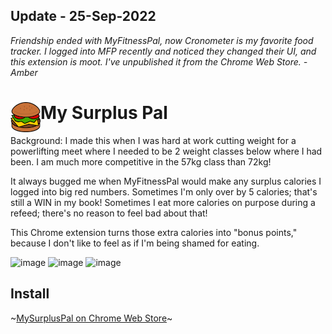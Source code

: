 ## Update - 25-Sep-2022
*Friendship ended with MyFitnessPal, now Cronometer is my favorite food tracker. I logged into MFP recently and noticed they changed their UI, and this extension is moot. I've unpublished it from the Chrome Web Store.
-Amber*


# <img src="burger_48.png" width="48px" align="left"> My Surplus Pal
Background: I made this when I was hard at work cutting weight for a powerlifting meet where I needed to be 2 weight classes below where I had been. I am much more competitive in the 57kg class than 72kg!

It always bugged me when MyFitnessPal would make any surplus calories I logged into big red numbers. Sometimes I'm only over by 5 calories; that's still a WIN in my book! Sometimes I eat more calories on purpose during a refeed; there's no reason to feel bad about that!

This Chrome extension turns those extra calories into "bonus points," because I don't like to feel as if I'm being shamed for eating.

![image](https://github.com/the-amber-joy/mySurplusPal/assets/13399728/ffe24c48-7a5c-4f73-b528-ce7954147dce)
![image](https://github.com/the-amber-joy/mySurplusPal/assets/13399728/1ea3fe4b-9a95-4798-99fc-da182e4beb24)
![image](https://github.com/the-amber-joy/mySurplusPal/assets/13399728/46ff378b-1d95-4fe1-aacf-af7faff1ab38)


## Install
~<a href="https://chrome.google.com/webstore/detail/my-surplus-pal/bemgffiokpkcfmmnpopiggicpnkjdpeb" target="_blank">MySurplusPal on Chrome Web Store</a>~
